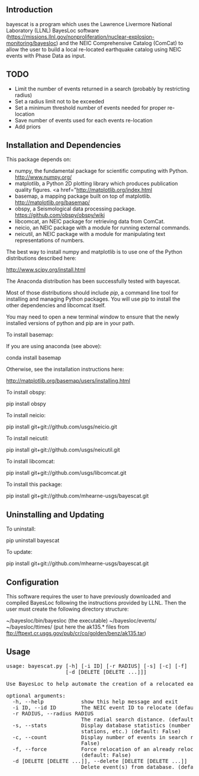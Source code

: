 Introduction
------------

bayescat is a program which uses the Lawrence Livermore National
Laboratory (LLNL) BayesLoc software
(https://missions.llnl.gov/nonproliferation/nuclear-explosion-monitoring/bayesloc)
and the NEIC Comprehensive Catalog (ComCat) to allow the user to build
a local re-located earthquake catalog using NEIC events with Phase
Data as input.

TODO
----
 * Limit the number of events returned in a search (probably by restricting radius)
 * Set a radius limit not to be exceeded
 * Set a minimum threshold number of events needed for proper re-location
 * Save number of events used for each events re-location
 * Add priors


Installation and Dependencies
-----------------------------

This package depends on:
 * numpy, the fundamental package for scientific computing with Python. <a href="http://www.numpy.org/">http://www.numpy.org/</a>  
 * matplotlib, a Python 2D plotting library which produces publication quality figures. <a href="<a href="http://matplotlib.org/index.html">http://matplotlib.org/index.html</a>
 * basemap, a mapping package built on top of matplotlib. <a href="http://matplotlib.org/basemap/">http://matplotlib.org/basemap/</a>
 * obspy, a Seismological data processing package.  <a href="https://github.com/obspy/obspy/wiki">https://github.com/obspy/obspy/wiki</a>
 * libcomcat, an NEIC package for retrieving data from ComCat.
 * neicio, an NEIC package with a module for running external commands.
 * neicutil, an NEIC package with a module for manipulating text representations of numbers.


The best way to install numpy and matplotlib is to use one of the Python distributions described here:

<a href="http://www.scipy.org/install.html">http://www.scipy.org/install.html</a>

The Anaconda distribution has been successfully tested with bayescat.

Most of those distributions should include <em>pip</em>, a command line tool for installing and 
managing Python packages.  You will use pip to install the other dependencies and libcomcat itself.  
 
You may need to open a new terminal window to ensure that the newly installed versions of python and pip
are in your path.

To install basemap:

If you are using anaconda (see above):

conda install basemap

Otherwise, see the installation instructions here:

http://matplotlib.org/basemap/users/installing.html

To install obspy:

pip install obspy

To install neicio:

pip install git+git://github.com/usgs/neicio.git

To install neicutil:

pip install git+git://github.com/usgs/neicutil.git

To install libcomcat:

pip install git+git://github.com/usgs/libcomcat.git

To install this package:

pip install git+git://github.com/mhearne-usgs/bayescat.git

Uninstalling and Updating
-------------------------

To uninstall:

pip uninstall bayescat

To update:

pip install git+git://github.com/mhearne-usgs/bayescat.git

Configuration
-------------
This software requires the user to have previously downloaded and compiled BayesLoc following
the instructions provided by LLNL.  Then the user must create the following directory structure:

~/bayesloc/bin/bayesloc (the executable)
~/bayesloc/events/
~/bayesloc/ttimes/ (put here the ak135.* files from ftp://ftpext.cr.usgs.gov/pub/cr/co/golden/benz/ak135.tar)

Usage
-----
<pre>
usage: bayescat.py [-h] [-i ID] [-r RADIUS] [-s] [-c] [-f]
                   [-d [DELETE [DELETE ...]]]

Use BayesLoc to help automate the creation of a relocated earthquake catalog.

optional arguments:
  -h, --help            show this help message and exit
  -i ID, --id ID        The NEIC event ID to relocate (default: None)
  -r RADIUS, --radius RADIUS
                        The radial search distance. (default: 15)
  -s, --stats           Display database statistics (number of events,
                        stations, etc.) (default: False)
  -c, --count           Display number of events in search radius. (default:
                        False)
  -f, --force           Force relocation of an already relocated event.
                        (default: False)
  -d [DELETE [DELETE ...]], --delete [DELETE [DELETE ...]]
                        Delete event(s) from database. (default: None)
</pre>

